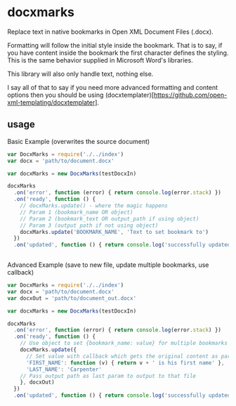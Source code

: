 # docxmarks

Replace text in native bookmarks in Open XML Document Files (.docx).

Formatting will follow the initial style inside the bookmark. That is to say,
if you have content inside the bookmark the first character defines the styling.
This is the same behavior supplied in Microsoft Word's libraries.

This library will also only handle text, nothing else.

I say all of that to say if you need more advanced formatting and content
options then you should be using
(docxtemplater)[https://github.com/open-xml-templating/docxtemplater].

## usage

Basic Example (overwrites the source document)
```javascript
var DocxMarks = require('./../index')
var docx = 'path/to/document.docx'

var docxMarks = new DocxMarks(testDocxIn)

docxMarks
  .on('error', function (error) { return console.log(error.stack) })
  .on('ready', function () {
    // docxMarks.update() - where the magic happens
    // Param 1 (bookmark_name OR object)
    // Param 2 (bookmark_text OR output_path if using object)
    // Param 3 (output path if not using object)
    docxMarks.update('BOOKMARK_NAME', 'Text to set bookmark to')
  })
  .on('updated', function () { return console.log('successfully updated') })
  
```

Advanced Example (save to new file, update multiple bookmarks, use callback)
```javascript
var DocxMarks = require('./../index')
var docx = 'path/to/document.docx'
var docxOut = 'path/to/document_out.docx'

var docxMarks = new DocxMarks(testDocxIn)

docxMarks
  .on('error', function (error) { return console.log(error.stack) })
  .on('ready', function () {
    // Use object to set {bookmark_name: value} for multiple bookmarks
    docxMarks.update({
      // Set value with callback which gets the original content as param
      'FIRST_NAME': function (v) { return v + ' is his first name' },
      'LAST_NAME': 'Carpenter'
    // Pass output path as last param to output to that file
    }, docxOut)
  })
  .on('updated', function () { return console.log('successfully updated') })

```
